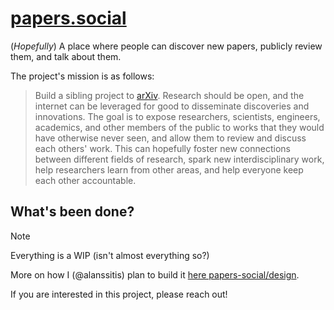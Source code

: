# [papers.social](papers.social)

(_Hopefully_) A place where people can discover new papers, publicly review them,
and talk about them.

The project's mission is as follows:

> Build a sibling project to [arXiv](https://arxiv.org/). Research should be open,
> and the internet can be leveraged for good to disseminate discoveries and innovations.
> The goal is to expose researchers, scientists, engineers, academics, and other members
> of the public to works that they would have otherwise never seen, and allow them to
> review and discuss each others' work. This can hopefully foster new connections between
> different fields of research, spark new interdisciplinary work, help researchers learn
> from other areas, and help everyone keep each other accountable.

## What's been done?

> [!NOTE]
> Everything is a WIP (isn't almost everything so?)

More on how I (@alanssitis) plan to build it [here papers-social/design](https://github.com/papers-social/design).

If you are interested in this project, please reach out!
